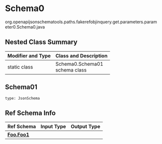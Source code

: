 # Schema0
org.openapijsonschematools.paths.fakerefobjinquery.get.parameters.parameter0.Schema0.java

## Nested Class Summary
| Modifier and Type | Class and Description |
| ----------------- | ---------------------- |
| static class | Schema0.Schema01<br> schema class |

## Schema01
```
type: JsonSchema
```

## Ref Schema Info
Ref Schema | Input Type | Output Type
---------- | ---------- | -----------
[**Foo.Foo1**](../../../components/schemas/Foo.md) |  | 
